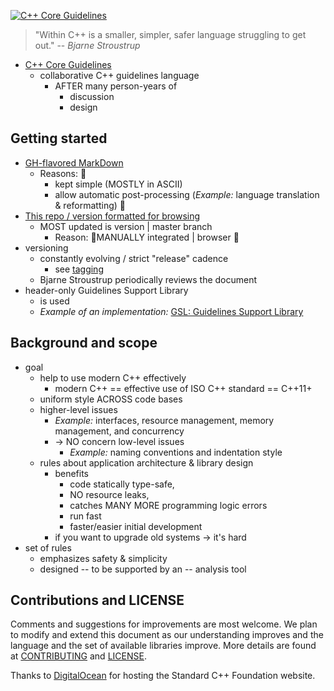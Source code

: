 [![C++ Core Guidelines](cpp_core_guidelines_logo_text.png)](http://isocpp.github.io/CppCoreGuidelines/CppCoreGuidelines)

>"Within C++ is a smaller, simpler, safer language struggling to get out."
>-- <cite>Bjarne Stroustrup</cite>

* [C++ Core Guidelines](CppCoreGuidelines.md)
  * collaborative C++ guidelines language  
    * AFTER many person-years of
      * discussion
      * design 

## Getting started

* [GH-flavored MarkDown](https://github.github.com/gfm/)
  * Reasons: 🧠 
    * kept simple (MOSTLY in ASCII)
    * allow automatic post-processing (_Example:_ language translation & reformatting) 🧠
* [This repo / version formatted for browsing](http://isocpp.github.io/CppCoreGuidelines/CppCoreGuidelines)
  * MOST updated is version | master branch
    * Reason: 🧠MANUALLY integrated | browser 🧠 
* versioning
  * constantly evolving / strict "release" cadence
    * see [tagging](https://github.com/isocpp/CppCoreGuidelines/releases)
  * Bjarne Stroustrup periodically reviews the document  
* header-only Guidelines Support Library
  * is used
  * _Example of an implementation:_ [GSL: Guidelines Support Library](https://github.com/Microsoft/GSL)

## Background and scope

* goal
  * help to use modern C++ effectively
    * modern C++ == effective use of ISO C++ standard == C++11+
  * uniform style ACROSS code bases
  * higher-level issues 
    * _Example:_ interfaces, resource management, memory management, and concurrency
    * -> NO concern low-level issues
      * _Example:_ naming conventions and indentation style
  * rules about application architecture & library design
    * benefits 
      * code statically type-safe,
      * NO resource leaks,
      * catches MANY MORE programming logic errors
      * run fast
      * faster/easier initial development
    * if you want to upgrade old systems -> it's hard
* set of rules
  * emphasizes safety & simplicity
  * designed -- to be supported by an -- analysis tool

## Contributions and LICENSE

Comments and suggestions for improvements are most welcome. We plan to modify and extend this document as our understanding improves and the
language and the set of available libraries improve. More details are found at [CONTRIBUTING](./CONTRIBUTING.md) and [LICENSE](./LICENSE).

Thanks to [DigitalOcean](https://www.digitalocean.com/?refcode=32f291566cf7&utm_campaign=Referral_Invite&utm_medium=Referral_Program&utm_source=CopyPaste) for hosting the Standard C++ Foundation website.
